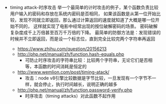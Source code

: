 * timing attack-时序攻击
    举一个最简单的计时攻击的例子，某个函数负责比较用户输入的密码和存放在系统内密码是否相同，
    如果该函数是从第一位开始比较，发现不同就立即返回，那么通过计算返回的速度就知道了大概是哪一位开始不同的，
    这样就实现了电影中经常出现的按位破解密码的场景。
    密码破解复杂度成千上万倍甚至百万千万倍的下降。
    最简单的防御方法是：发现错误的时候并不立即返回，而是设一个标志位，直到完全比较完两个字符串再返回
 
    * https://www.zhihu.com/question/20156213
    * http://php.net/manual/zh/function.hash-equals.php 
        * 可防止时序攻击的字符串比较：比较两个字符串，无论它们是否相等，本函数的时间消耗是恒定的
    * http://www.wemlion.com/post/timing-atack/
        * 攻击：node v8引擎比较数据是字节比较，一旦发现有一个字节不一样，就会停止，执行时间越长，说明正确的越多
    * http://php.net/manual/zh/function.password-verify.php
        * 时序攻击（timing attacks）对此函数不起作用
 

 
